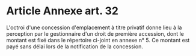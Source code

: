 # Article Annexe art. 32

L'octroi d'une concession d'emplacement à titre privatif donne lieu à la perception par le gestionnaire d'un droit de première accession, dont le montant est fixé dans le répertoire ci-joint en annexe n° 5. Ce montant est payé sans délai lors de la notification de la concession.
